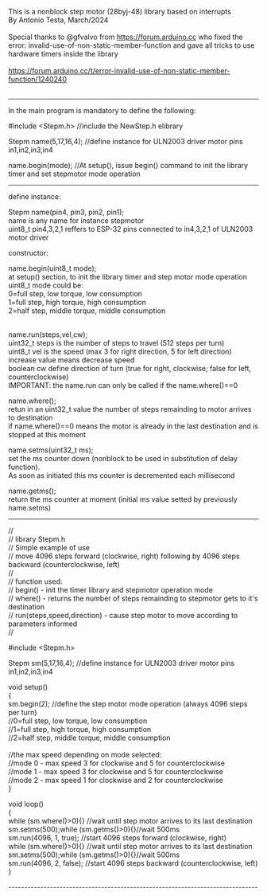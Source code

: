 
This is a nonblock step motor (28byj-48) library based on interrupts<br>By Antonio Testa, March/2024<br><br>
Special thanks to @gfvalvo from https://forum.arduino.cc who fixed the error: invalid-use-of-non-static-member-function and gave all tricks to use hardware timers inside the library<br><br>https://forum.arduino.cc/t/error-invalid-use-of-non-static-member-function/1240240<br><br>

------------------------------------------------------------------------------

In the main program is mandatory to define the following:

#include <Stepm.h>     //include the NewStep.h elibrary                   

Stepm name(5,17,16,4); //define instance for ULN2003 driver motor pins in1,in2,in3,in4

name.begin(mode);      //At setup(), issue begin() command to init the library timer and set stepmotor mode operation

------------------------------------------------------------------------------

define instance:

Stepm name(pin4, pin3, pin2, pin1);<br>
name is any name for instance stepmotor<br>
uint8_t pin4,3,2,1 reffers to ESP-32 pins connected to in4,3,2,1 of ULN2003 motor driver<br>


constructor:

name.begin(uint8_t mode);<br>
at setup() section, to init the library timer and step motor mode operation<br>
uint8_t mode could be:<br>
0=full step, low torque, low consumption<br>
1=full step, high torque, high consumption<br>
2=half step, middle torque, middle consumption<br><br>  

name.run(steps,vel,cw);<br>
uint32_t steps is the number of steps to travel (512 steps per turn)<br>
uint8_t vel is the speed (max 3 for right direction, 5 for left direction) increase value means decrease speed<br>
boolean cw define direction of turn (true for right, clockwise; false for left, counterclockwise)<br>
IMPORTANT: the name.run can only be called if the name.where()==0  <br>

name.where();<br>
retun in an uint32_t value the number of steps remainding to motor arrives to destination<br>
if name.where()==0 means the motor is already in the last destination and is stopped at this moment<br>

name.setms(uint32_t ms);<br>
set the ms counter down (nonblock to be used in substitution of delay function).<br>
As soon as initiated this ms counter is decremented each millisecond<br>

name.getms();<br>
return the ms counter at moment (initial ms value setted by previously name.setms)<br>

------------------------------------------------------------------------------

//<br>
// library Stepm.h<br>
// Simple example of use<br>
// move 4096 steps forward (clockwise, right) following by 4096 steps backward (counterclockwise, left)<br>
// <br>
// function used:<br>
// begin() - init the timer library and stepmotor operation mode<br>
// where() - returns the number of steps remainding to stepmotor gets to it's destination<br>
// run(steps,speed,direction) - cause step motor to move according to parameters informed<br>
// <br>

#include <Stepm.h><br>

Stepm sm(5,17,16,4);                  //define instance for ULN2003 driver motor pins in1,in2,in3,in4<br>

void setup()<br>
{<br>
  sm.begin(2);                        //define the step motor mode operation (always 4096 steps per turn) <br>
                                      //0=full step, low torque, low consumption<br>
                                      //1=full step, high torque, high consumption<br>
                                      //2=half step, middle torque, middle consumption<br>
<br>
                                      //the max speed depending on mode selected:<br>
                                      //mode 0 - max speed 3 for clockwise and 5 for counterclockwise<br>
                                      //mode 1 - max speed 3 for clockwise and 5 for counterclockwise<br>
                                      //mode 2 - max speed 1 for clockwise and 2 for counterclockwise<br>
}<br>

void loop()<br>
{<br>
  while (sm.where()>0){}              //wait until step motor arrives to its last destination<br>
  sm.setms(500);while (sm.getms()>0){}//wait 500ms<br>
  sm.run(4096, 1, true);              //start 4096 steps forward (clockwise, right) <br>
  while (sm.where()>0){}              //wait until step motor arrives to its last destination<br>
  sm.setms(500);while (sm.getms()>0){}//wait 500ms<br>
  sm.run(4096, 2, false);             //start 4096 steps backward (counterclockwise, left) <br>
}<br>

------------------------------------------------------------------------------<br>

